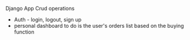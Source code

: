 Django App
Crud operations 
+ Auth - login, logout, sign up
+ personal dashboard
to do is the user's orders list based on the buying function
